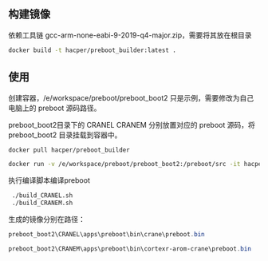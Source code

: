 ## 构建镜像

依赖工具链 gcc-arm-none-eabi-9-2019-q4-major.zip，需要将其放在根目录

```bash
docker build -t hacper/preboot_builder:latest .
```

## 使用

创建容器，/e/workspace/preboot/preboot_boot2 只是示例，需要修改为自己电脑上的 preboot 源码路径。

preboot_boot2目录下的 CRANEL CRANEM 分别放置对应的 preboot 源码，将 preboot_boot2 目录挂载到容器中。

```bash
docker pull hacper/preboot_builder

docker run -v /e/workspace/preboot/preboot_boot2:/preboot/src -it hacper/preboot_builder
```

执行编译脚本编译preboot

```bash
 ./build_CRANEL.sh
 ./build_CRANEM.sh
```

生成的镜像分别在路径：

```powershell
preboot_boot2\CRANEL\apps\preboot\bin\crane\preboot.bin

preboot_boot2\CRANEM\apps\preboot\bin\cortexr-arom-crane\preboot.bin
```

